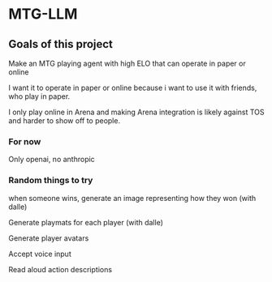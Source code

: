 # MTG-LLM

## Goals of this project

Make an MTG playing agent with high ELO that can operate in paper or online

I want it to operate in paper or online because i want to use it with friends, who play in paper.

I only play online in Arena and making Arena integration is likely against TOS and harder to show off to people.

### For now

Only openai, no anthropic

### Random things to try

when someone wins, generate an image representing how they won (with dalle)

Generate playmats for each player (with dalle)

Generate player avatars

Accept voice input

Read aloud action descriptions